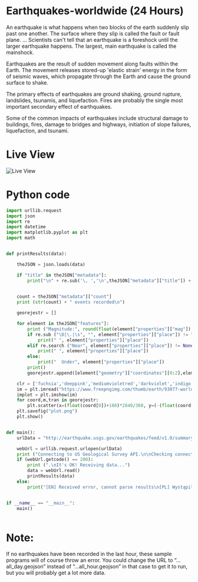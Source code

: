 # Earthquakes-worldwide (24 Hours)

An earthquake is what happens when two blocks of the earth suddenly slip past one another. The surface where they slip is called the fault or fault plane. ... Scientists can't tell that an earthquake is a foreshock until the larger earthquake happens. The largest, main earthquake is called the mainshock.

Earthquakes are the result of sudden movement along faults within the Earth. The movement releases stored-up 'elastic strain' energy in the form of seismic waves, which propagate through the Earth and cause the ground surface to shake.

The primary effects of earthquakes are ground shaking, ground rupture, landslides, tsunamis, and liquefaction. Fires are probably the single most important secondary effect of earthquakes.

Some of the common impacts of earthquakes include structural damage to buildings, fires, damage to bridges and highways, initiation of slope failures, liquefaction, and tsunami.

# Live View
![Live View](https://earthquake.usgs.gov/earthquakes/map/?extent=-78.69911,-319.92188&extent=84.9901,130.07813&settings=true)

# Python code



```python
import urllib.request
import json
import re
import datetime
import matplotlib.pyplot as plt 
import math


def printResults(data):

    theJSON = json.loads(data)

    if "title" in theJSON["metadata"]:
        print("\n" + re.sub('\, ','\n',theJSON["metadata"]["title"]) + "\n")
 

    count = theJSON["metadata"]["count"]
    print (str(count) + " events recorded\n")

    georejestr = []

    for element in theJSON["features"]:
        print ("Magnitude:", round(float(element["properties"]["mag"]),1), "Event time:", datetime.datetime.fromtimestamp(element["properties"]["time"] / 1000).strftime('%Y-%m-%d %H:%M:%S') , "  Epicenter:", end = '')
        if re.sub ("\D|\.|\s", "", element["properties"]["place"]) != "":
            print(" ", element["properties"]["place"])
        elif re.search ("Near", element["properties"]["place"]) != None:
            print(" ", element["properties"]["place"])
        else:
            print("  Under", element["properties"]["place"])
        print()    
        georejestr.append([element["geometry"]["coordinates"][0:2],element["properties"]["mag"],element["properties"]["time"]])

    clr = ['fuchsia','deeppink','mediumvioletred','darkviolet','indigo','black','red']
    im = plt.imread("https://www.freepngimg.com/thumb/earth/93077-world-area-map-free-png-hq.png")
    implot = plt.imshow(im)
    for coord,m,tran in georejestr:
        plt.scatter(x=(float(coord[0])+180)*2840/360, y=(-(float(coord[1]))+94)*1850/180, c=clr[math.ceil(m-3)], s=(int((m/1.5)**4)),  alpha=(round((datetime.datetime.now().timestamp()/3600-tran /1000/ 3600)/24,1)))
    plt.savefig("plot.png")
    plt.show()


def main(): 
    urlData = "http://earthquake.usgs.gov/earthquakes/feed/v1.0/summary/2.5_day.geojson"

    webUrl = urllib.request.urlopen(urlData)
    print ("Connecting to US Geological Survey API.\n\nChecking connection... Result code: " + str(webUrl.getcode()), end ="")
    if (webUrl.getcode() == 200):
        print (".\nIt's OK! Receiving data...")
        data = webUrl.read()
        printResults(data)
    else:
        print("[EN] Received error, cannot parse results\n[PL] Wystąpił błąd, nie można użyć wyników")


if __name__ == "__main__":
    main()
          
```



# Note:
If no earthquakes have been recorded in the last hour, these sample programs will of course throw an error. You could change the URL to “…all_day.geojson” instead of “…all_hour.geojson” in that case to get it to run, but you will probably get a lot more data.
